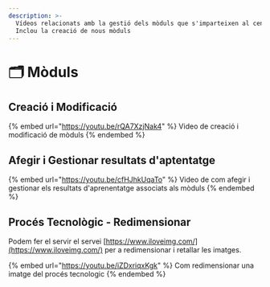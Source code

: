 ```yaml
---
description: >-
  Vídeos relacionats amb la gestió dels mòduls que s'imparteixen al centre.
  Inclou la creació de nous mòduls
---
```


# 🗂️ Mòduls

## Creació i Modificació

{% embed url="https://youtu.be/rQA7XzjNak4" %}
Video de creació i modificació de mòduls
{% endembed %}

## Afegir i Gestionar resultats d'aptentatge

{% embed url="https://youtu.be/cfHJhkUqaTo" %}
Video de com afegir i gestionar els resultats d'aprenentatge associats als mòduls
{% endembed %}

## Procés Tecnològic - Redimensionar

Podem fer el servir el servei [https://www.iloveimg.com/](https://www.iloveimg.com/) per a redimensionar i retallar les imatges.&#x20;

{% embed url="https://youtu.be/iZDxriqxKgk" %}
Com redimensionar una imatge del procés tecnologic
{% endembed %}
